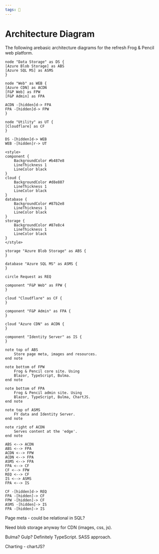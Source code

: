 ```yaml
---
tags: 🐸
---
```


# Architecture Diagram

The following arebasic architecture diagrams for the refresh Frog & Pencil web platform.

```plantuml
node "Data Storage" as DS {
[Azure Blob Storage] as ABS
[Azure SQL MS] as ASMS
}

node "Web" as WEB {
[Azure CDN] as ACDN
[F&P Web] as FPW
[F&P Admin] as FPA

ACDN -[hidden]d-> FPA
FPA -[hidden]d-> FPW
}

node "Utility" as UT {
[Cloudflare] as CF
}

DS -[hidden]d-> WEB
WEB -[hidden]r-> UT
```
	

```plantuml
<style>
component {
	BackgroundColor #b487e8
	LineThickness 1
	LineColor black
}
cloud {
	BackgroundColor #d8e887
	LineThickness 1
	LineColor black
}
database {
	BackgroundColor #87b2e8
	LineThickness 1
	LineColor black
}
storage {
	BackgroundColor #87e8c4
	LineThickness 1
	LineColor black
}
</style>

storage "Azure Blob Storage" as ABS {
}

database "Azure SQL MS" as ASMS {
}

circle Request as REQ

component "F&P Web" as FPW {
}

cloud "Cloudflare" as CF {
}

component "F&P Admin" as FPA {
}

cloud "Azure CDN" as ACDN {
}

component "Identity Server" as IS {
}

note top of ABS  
    Store page meta, images and resources.
end note

note bottom of FPW  
    Frog & Pencil core site. Using
    Blazor, TypeScript, Bulma. 
end note

note bottom of FPA
    Frog & Pencil admin site. Using
    Blazor, TypeScript, Bulma, ChartJS.
end note

note top of ASMS
    FY data and Identity Server.
end note

note right of ACDN
    Serves content at the 'edge'.
end note

ABS <--> ACDN
ABS <--> FPA
ACDN <--> FPW
ACDN <--> FPA
ASMS <--> FPA
FPA <--> CF
CF <--> FPW
REQ <--> CF
IS <--> ASMS
FPA <--> IS

CF -[hidden]d-> REQ
FPA -[hidden]-> CF
FPW -[hidden]-> CF
ASMS -[hidden]-> IS
FPA -[hidden]-> IS
```


Page meta - could be relational in SQL?

Need blob storage anyway for CDN (images, css, js).

Bulma? Gulp? Definitely TypeScript. SASS approach.

Charting - chartJS?
